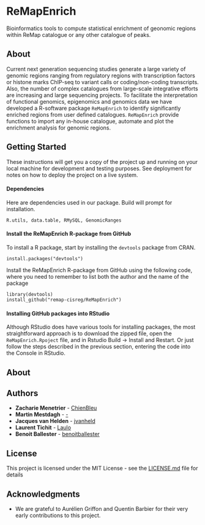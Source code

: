 # ReMapEnrich

Bioinformatics tools to compute statistical enrichment of geonomic regions within ReMap catalogue or any other catalogue of peaks. 

## About

Current next generation sequencing studies generate a large variety of genomic regions ranging from regulatory regions with transcription factors or histone marks ChIP-seq to variant calls or coding/non-coding transcripts. Also, the number of complex catalogues from large-scale integrative efforts are increasing and large sequencing projects. To facilitate the interpretation of functional genomics, epigenomics and genomics data we have developed a R-software package `ReMapEnrich` to identify significantly enriched regions from user defined catalogues. `ReMapEnrich` provide functions to import any in-house catalogue, automate and plot the enrichment analysis for genomic regions.

## Getting Started

These instructions will get you a copy of the project up and running on your local machine for development and testing purposes. See deployment for notes on how to deploy the project on a live system.

#### Dependencies

Here are dependencies used in our package. Build will prompt for installation. 

```
R.utils, data.table, RMySQL, GenomicRanges
```

#### Install the ReMapEnrich R-package from GitHub

To install a R package, start by installing the `devtools` package from CRAN. 

```
install.packages("devtools")
```
Install the ReMapEnrich R-package from GitHub using the following code, where you need to remember to list both the author and the name of the package 

```
library(devtools)
install_github("remap-cisreg/ReMapEnrich")
```

#### Installing GitHub packages into RStudio

Although RStudio does have various tools for installing packages, the most straightforward approach is to download the zipped file, open the `ReMapEnrich.Rpoject` file, and in Rstudio Build -> Install and Restart.
Or just follow the steps described in the previous section, entering the code into the Console in RStudio. 


## About






## Authors

* **Zacharie Menetrier** - [ChienBleu](https://github.com/ChienBleu)
* **Martin Mestdagh** - [-](https://github.com/)
* **Jacques van Helden** - [jvanheld](https://github.com/jvanheld)
* **Laurent Tichit** - [Laulo](https://github.com/Laulo)
* **Benoit Ballester** - [benoitballester](https://github.com/benoitballester)


## License

This project is licensed under the MIT License - see the [LICENSE.md](LICENSE.md) file for details

## Acknowledgments

* We are grateful to Aurélien Griffon and Quentin Barbier for their very early contributions to this project. 


